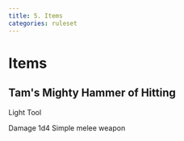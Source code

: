 ```yaml
---
title: 5. Items
categories: ruleset
---
```


# Items

## Tam's Mighty Hammer of Hitting

Light Tool

Damage 1d4
Simple melee weapon
